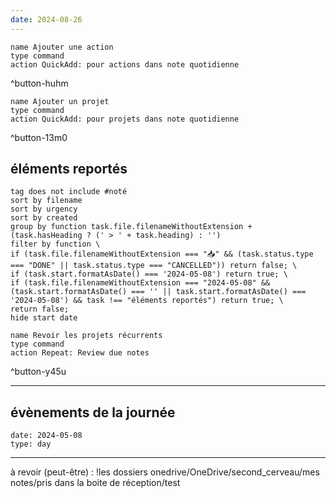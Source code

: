 ```yaml
---
date: 2024-08-26
---
```


```button
name Ajouter une action
type command
action QuickAdd: pour actions dans note quotidienne
```
^button-huhm
```button
name Ajouter un projet
type command
action QuickAdd: pour projets dans note quotidienne
```
^button-13m0
## éléments reportés
```tasks
tag does not include #noté 
sort by filename 
sort by urgency 
sort by created 
group by function task.file.filenameWithoutExtension + (task.hasHeading ? (' > ' + task.heading) : '')
filter by function \
if (task.file.filenameWithoutExtension === "📥" && (task.status.type === "DONE" || task.status.type === "CANCELLED")) return false; \
if (task.start.formatAsDate() === '2024-05-08') return true; \
if (task.file.filenameWithoutExtension === "2024-05-08" && (task.start.formatAsDate() === '' || task.start.formatAsDate() === '2024-05-08') && task !== "éléments reportés") return true; \
return false;
hide start date
```

```button
name Revoir les projets récurrents
type command
action Repeat: Review due notes
```
^button-y45u
___
## évènements de la journée
```gEvent
date: 2024-05-08
type: day
```
___

à revoir (peut-être)  :
!les dossiers onedrive/OneDrive/second_cerveau/mes notes/pris dans la boite de réception/test
